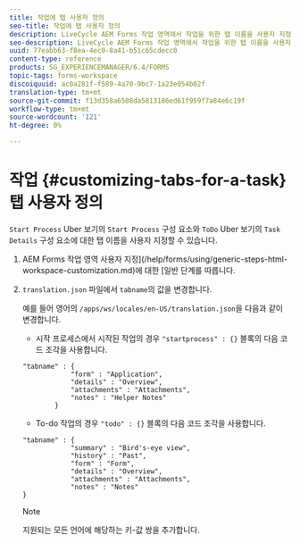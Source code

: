 ```yaml
---
title: 작업에 탭 사용자 정의
seo-title: 작업에 탭 사용자 정의
description: LiveCycle AEM Forms 작업 영역에서 작업을 위한 탭 이름을 사용자 지정하는 방법
seo-description: LiveCycle AEM Forms 작업 영역에서 작업을 위한 탭 이름을 사용자 지정하는 방법
uuid: 77eabb63-f8ea-4ec0-8a41-b51c65cdecc0
content-type: reference
products: SG_EXPERIENCEMANAGER/6.4/FORMS
topic-tags: forms-workspace
discoiquuid: ac0a281f-f589-4a70-9bc7-1a23e054b02f
translation-type: tm+mt
source-git-commit: f13d358a6508da5813186ed61f959f7a84e6c19f
workflow-type: tm+mt
source-wordcount: '121'
ht-degree: 0%

---
```



# 작업 {#customizing-tabs-for-a-task} 탭 사용자 정의

`Start Process` Uber 보기의 `Start Process` 구성 요소와 `ToDo` Uber 보기의 `Task Details` 구성 요소에 대한 탭 이름을 사용자 지정할 수 있습니다.

1. AEM Forms 작업 영역 사용자 지정](/help/forms/using/generic-steps-html-workspace-customization.md)에 대한 [일반 단계를 따릅니다.
1. `translation.json` 파일에서 `tabname`의 값을 변경합니다.

   예를 들어 영어의 `/apps/ws/locales/en-US/translation.json`을 다음과 같이 변경합니다.

   * 시작 프로세스에서 시작된 작업의 경우 `"startprocess" : {}` 블록의 다음 코드 조각을 사용합니다.

   ```
   "tabname" : {
               "form" : "Application",
               "details" : "Overview",
               "attachments" : "Attachments",
               "notes" : "Helper Notes"
           }
   ```

   * To-do 작업의 경우 `"todo" : {}` 블록의 다음 코드 조각을 사용합니다.

   ```
   "tabname" : {
               "summary" : "Bird's-eye view",
               "history" : "Past",
               "form" : "Form",
               "details" : "Overview",
               "attachments" : "Attachments",
               "notes" : "Notes"
   }
   ```

   >[!NOTE]
   >
   >지원되는 모든 언어에 해당하는 키-값 쌍을 추가합니다.
